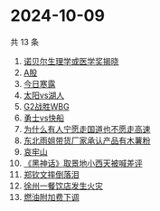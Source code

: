 # 2024-10-09

共 13 条

<!-- BEGIN -->
<!-- 最后更新时间 Wed Oct 09 2024 13:15:23 GMT+0800 (China Standard Time) -->

1. [诺贝尔生理学或医学奖揭晓](https://www.zhihu.com/search?q=%E8%AF%BA%E8%B4%9D%E5%B0%94%E7%94%9F%E7%90%86%E5%AD%A6%E6%88%96%E5%8C%BB%E5%AD%A6%E5%A5%96%E6%8F%AD%E6%99%93)
1. [A股](https://www.zhihu.com/search?q=A%E8%82%A1)
1. [今日寒露](https://www.zhihu.com/search?q=%E4%BB%8A%E6%97%A5%E5%AF%92%E9%9C%B2)
1. [太阳vs湖人](https://www.zhihu.com/search?q=%E5%A4%AA%E9%98%B3vs%E6%B9%96%E4%BA%BA)
1. [G2战胜WBG](https://www.zhihu.com/search?q=G2%E6%88%98%E8%83%9CWBG)
1. [勇士vs快船](https://www.zhihu.com/search?q=%E5%8B%87%E5%A3%ABvs%E5%BF%AB%E8%88%B9)
1. [为什么有人宁愿走国道也不愿走高速](https://www.zhihu.com/search?q=%E4%B8%BA%E4%BB%80%E4%B9%88%E6%9C%89%E4%BA%BA%E5%AE%81%E6%84%BF%E8%B5%B0%E5%9B%BD%E9%81%93%E4%B9%9F%E4%B8%8D%E6%84%BF%E8%B5%B0%E9%AB%98%E9%80%9F%20)
1. [东北雨姐带货厂家承认产品有木薯粉](https://www.zhihu.com/search?q=%E4%B8%9C%E5%8C%97%E9%9B%A8%E5%A7%90%E5%B8%A6%E8%B4%A7%E5%8E%82%E5%AE%B6%E6%89%BF%E8%AE%A4%E4%BA%A7%E5%93%81%E6%9C%89%E6%9C%A8%E8%96%AF%E7%B2%89)
1. [哀牢山](https://www.zhihu.com/search?q=%E5%93%80%E7%89%A2%E5%B1%B1)
1. [《黑神话》取景地小西天被喊差评](https://www.zhihu.com/search?q=%E3%80%8A%E9%BB%91%E7%A5%9E%E8%AF%9D%E3%80%8B%E5%8F%96%E6%99%AF%E5%9C%B0%E5%B0%8F%E8%A5%BF%E5%A4%A9%E8%A2%AB%E5%96%8A%E5%B7%AE%E8%AF%84)
1. [郑钦文摔倒落泪](https://www.zhihu.com/search?q=%E9%83%91%E9%92%A6%E6%96%87%E6%91%94%E5%80%92%E8%90%BD%E6%B3%AA)
1. [徐州一餐饮店发生火灾](https://www.zhihu.com/search?q=%E5%BE%90%E5%B7%9E%E4%B8%80%E9%A4%90%E9%A5%AE%E5%BA%97%E5%8F%91%E7%94%9F%E7%81%AB%E7%81%BE)
1. [燃油附加费下调](https://www.zhihu.com/search?q=%E7%87%83%E6%B2%B9%E9%99%84%E5%8A%A0%E8%B4%B9%E4%B8%8B%E8%B0%83)

<!-- END -->
